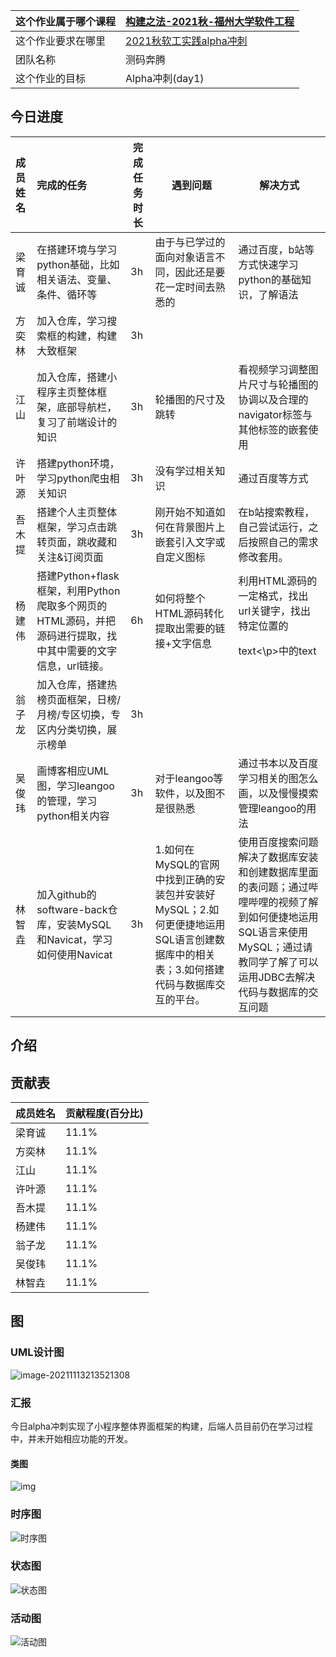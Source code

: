 | 这个作业属于哪个课程 | [构建之法-2021秋-福州大学软件工程](https://bbs.csdn.net/forums/fzuSoftwareEngineering2021) |
| -------------------- | ------------------------------------------------------------ |
| 这个作业要求在哪里   | [2021秋软工实践alpha冲刺](https://bbs.csdn.net/topics/603251837) |
| 团队名称             | 测码奔腾                                                     |
| 这个作业的目标       | Alpha冲刺(day1)                                              |

## 今日进度

| 成员姓名 | 完成的任务                                                   | 完成任务时长 | 遇到问题                                                     | 解决方式                                                     |
| :------- | :----------------------------------------------------------- | ------------ | ------------------------------------------------------------ | ------------------------------------------------------------ |
| 梁育诚   | 在搭建环境与学习python基础，比如相关语法、变量、条件、循环等 | 3h           | 由于与已学过的面向对象语言不同，因此还是要花一定时间去熟悉的 | 通过百度，b站等方式快速学习python的基础知识，了解语法        |
| 方奕林   | 加入仓库，学习搜索框的构建，构建大致框架                     | 3h           |                                                              |                                                              |
| 江山     | 加入仓库，搭建小程序主页整体框架，底部导航栏，复习了前端设计的知识 | 3h           | 轮播图的尺寸及跳转                                           | 看视频学习调整图片尺寸与轮播图的协调以及合理的navigator标签与其他标签的嵌套使用 |
| 许叶源   | 搭建python环境，学习python爬虫相关知识                       | 3h           | 没有学过相关知识                                             | 通过百度等方式                                               |
| 吾木提   | 搭建个人主页整体框架，学习点击跳转页面，跳收藏和关注&订阅页面 | 3h           | 刚开始不知道如何在背景图片上嵌套引入文字或自定义图标         | 在b站搜索教程，自己尝试运行，之后按照自己的需求修改套用。    |
| 杨建伟   | 搭建Python+flask框架，利用Python爬取多个网页的HTML源码，并把源码进行提取，找中其中需要的文字信息，url链接。 | 6h           | 如何将整个HTML源码转化提取出需要的链接+文字信息              | 利用HTML源码的一定格式，找出url关键字，找出特定位置的<p>text<\p>中的text |
| 翁子龙   | 加入仓库，搭建热榜页面框架，日榜/月榜/专区切换，专区内分类切换，展示榜单 | 3h           |                                                              |                                                              |
| 吴俊玮   | 画博客相应UML图，学习leangoo的管理，学习python相关内容       | 3h           | 对于leangoo等软件，以及图不是很熟悉                          | 通过书本以及百度学习相关的图怎么画，以及慢慢摸索管理leangoo的用法 |
| 林智垚   | 加入github的software-back仓库，安装MySQL和Navicat，学习如何使用Navicat | 3h           | 1.如何在MySQL的官网中找到正确的安装包并安装好MySQL；2.如何更便捷地运用SQL语言创建数据库中的相关表；3.如何搭建代码与数据库交互的平台。 | 使用百度搜索问题解决了数据库安装和创建数据库里面的表问题；通过哔哩哔哩的视频了解到如何便捷地运用SQL语言来使用MySQL；通过请教同学了解了可以运用JDBC去解决代码与数据库的交互问题 |

## 介绍

## 贡献表

| 成员姓名 | 贡献程度(百分比) |
| :------- | :--------------- |
| 梁育诚   | 11.1%            |
| 方奕林   | 11.1%            |
| 江山     | 11.1%            |
| 许叶源   | 11.1%            |
| 吾木提   | 11.1%            |
| 杨建伟   | 11.1%            |
| 翁子龙   | 11.1%            |
| 吴俊玮   | 11.1%            |
| 林智垚   | 11.1%            |

## 图

### UML设计图



![image-20211113213521308](C:\Users\86150\AppData\Roaming\Typora\typora-user-images\image-20211113213521308.png)



### 汇报

今日alpha冲刺实现了小程序整体界面框架的构建，后端人员目前仍在学习过程中，并未开始相应功能的开发。

#### 类图                 

![img](https://docimg7.docs.qq.com/image/ZVunaGNsGjyzVz9_NZ9evA.png?w=1280&h=819.1601866251945)        



### 时序图

![时序图](C:\Users\86150\Desktop\软工alpha冲刺\时序图.png)

### 状态图

![状态图](C:\Users\86150\Desktop\软工alpha冲刺\状态图.png)

### 活动图

![活动图](C:\Users\86150\Desktop\软工alpha冲刺\活动图.png)

